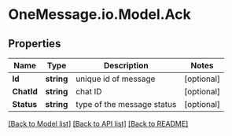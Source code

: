 # OneMessage.io.Model.Ack

## Properties

Name | Type | Description | Notes
------------ | ------------- | ------------- | -------------
**Id** | **string** | unique id of message | [optional] 
**ChatId** | **string** | chat ID | [optional] 
**Status** | **string** | type of the message status | [optional] 

[[Back to Model list]](../README.md#documentation-for-models) [[Back to API list]](../README.md#documentation-for-api-endpoints) [[Back to README]](../README.md)

